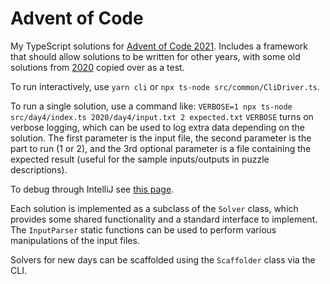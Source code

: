 # Advent of Code

My TypeScript solutions for [Advent of Code 2021](https://adventofcode.com/2021). Includes a framework that should 
allow solutions to be written for other years, with some old solutions from 
[2020](https://github.com/bonnici/advent-of-code-2020) copied over as a test.

To run interactively, use `yarn cli` or `npx ts-node src/common/CliDriver.ts`.

To run a single solution, use a command like:
`VERBOSE=1 npx ts-node src/day4/index.ts 2020/day4/input.txt 2 expected.txt`
`VERBOSE` turns on verbose logging, which can be used to log extra data depending on the solution. The first parameter 
is the input file, the second parameter is the part to run (1 or 2), and the 3rd optional parameter is a file containing
the expected result (useful for the sample inputs/outputs in puzzle descriptions).

To debug through IntelliJ see [this page](https://www.jetbrains.com/help/idea/running-and-debugging-typescript.html#ws_ts_run_debug_server_side_ts_node).

Each solution is implemented as a subclass of the `Solver` class, which provides some shared functionality and a 
standard interface to implement. The `InputParser` static functions can be used to perform various manipulations of the 
input files.

Solvers for new days can be scaffolded using the `Scaffolder` class via the CLI.
